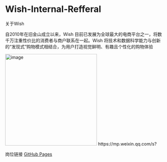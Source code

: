 # Wish-Internal-Refferal
关于Wish

自2010年在旧金山成立以来，Wish 目前已发展为全球最大的电商平台之一，将数千万注重性价比的消费者与商户联系在一起。Wish 将技术和数据科学能力与创新的“发现式”购物模式相结合，为用户打造视觉鲜明、有趣且个性化的购物体验

<img width="294" alt="image" src="https://github.com/Dranlin/Wish-Internal-Refferal/assets/133983393/93aa3048-a56f-4ee7-962a-a915b6c37dc1">
https://mp.weixin.qq.com/s?




岗位链接 [GitHub Pages]([https://pages.github.com/](https://pages.github.com/))
